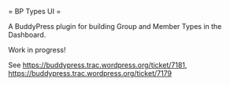 = BP Types UI =

A BuddyPress plugin for building Group and Member Types in the Dashboard.

Work in progress!

See https://buddypress.trac.wordpress.org/ticket/7181, https://buddypress.trac.wordpress.org/ticket/7179
